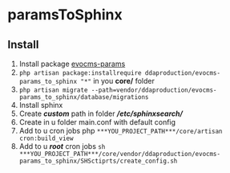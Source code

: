 # paramsToSphinx

## Install

1) Install package [evocms-params](https://github.com/DDAProduction/evocms-params)
2) `php artisan package:installrequire ddaproduction/evocms-params_to_sphinx "*"` in you **core/** folder
3) `php artisan migrate --path=vendor/ddaproduction/evocms-params_to_sphinx/database/migrations`
4) Install sphinx 
5) Create ***custom*** path in folder ***/etc/sphinxsearch/***
6) Create in u folder main.conf with default config
7) Add to u cron jobs php `***YOU_PROJECT_PATH***/core/artisan cron:build_view` 
8) Add to u ***root*** cron jobs `sh ***YOU_PROJECT_PATH***/core/vendor/ddaproduction/evocms-params_to_sphinx/SHSctiprts/create_config.sh`


